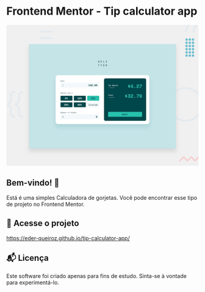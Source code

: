 # Frontend Mentor - Tip calculator app

![Design preview for the Tip calculator app coding challenge](./assets/design/desktop-preview.jpg)

## Bem-vindo! 👋

Está é uma simples Calculadora de gorjetas. Você pode encontrar esse tipo de projeto no Frontend Mentor.

## 📶 Acesse o projeto
https://eder-queiroz.github.io/tip-calculator-app/

## 📬 Licença
Este software foi criado apenas para fins de estudo. Sinta-se à vontade para experimentá-lo.
